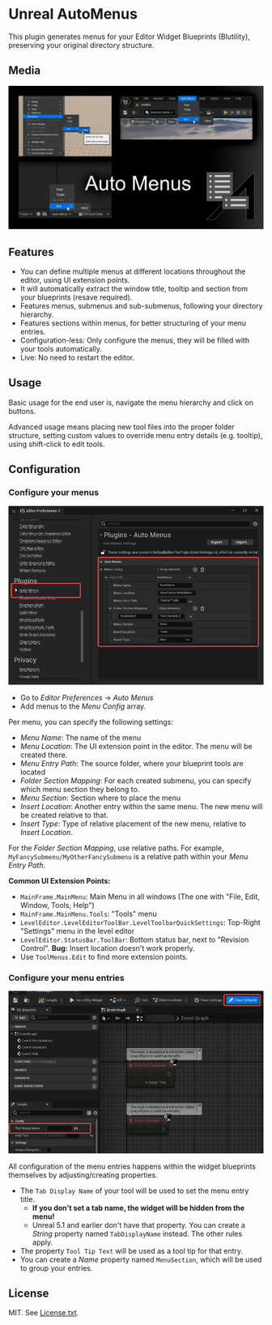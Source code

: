 # Unreal AutoMenus

This plugin generates menus for your Editor Widget Blueprints (Blutility), preserving your original directory structure.

## Media

![splash image](Documentation/splash.png)

## Features

- You can define multiple menus at different locations throughout the editor, using UI extension points.
- It will automatically extract the window title, tooltip and section from your blueprints (resave required).
- Features menus, submenus and sub-submenus, following your directory hierarchy.
- Features sections within menus, for better structuring of your menu entries.
- Configuration-less: Only configure the menus, they will be filled with your tools automatically.
- Live: No need to restart the editor.

## Usage

Basic usage for the end user is, navigate the menu hierarchy and click on buttons.

Advanced usage means placing new tool files into the proper folder structure, setting custom values to override menu entry details (e.g. tooltip), using shift-click to edit tools.

## Configuration

### Configure your menus

![Menu Configuration](Documentation/AutoMenus_Config.png)

- Go to *Editor Preferences* -> *Auto Menus*
- Add menus to the *Menu Config* array.

Per menu, you can specify the following settings:

- *Menu Name*: The name of the menu
- *Menu Location*: The UI extension point in the editor. The menu will be created there.
- *Menu Entry Path*: The source folder, where your blueprint tools are located
- *Folder Section Mapping*: For each created submenu, you can specify which menu section they belong to.
- *Menu Section*: Section where to place the menu
- *Insert Location*: Another entry within the same menu. The new menu will be created relative to that.
- *Insert Type*: Type of relative placement of the new menu, relative to *Insert Location*.

For the *Folder Section Mapping*, use relative paths. For example, `MyFancySubmenu/MyOtherFancySubmenu` is a relative path within your *Menu Entry Path*.

**Common UI Extension Points:**

- `MainFrame.MainMenu`: Main Menu in all windows (The one with "File, Edit, Window, Tools, Help")
- `MainFrame.MainMenu.Tools`: "Tools" menu
- `LevelEditor.LevelEditorToolBar.LevelToolbarQuickSettings`: Top-Right "Settings" menu in the level editor
- `LevelEditor.StatusBar.ToolBar`: Bottom status bar, next to "Revision Control". **Bug:** Insert location doesn't work properly.
- Use `ToolMenus.Edit` to find more extension points.

### Configure your menu entries

![Menu Entries](Documentation/AutoMenus_TabName.png)

All configuration of the menu entries happens within the widget blueprints themselves by adjusting/creating properties.

- The `Tab Display Name` of your tool will be used to set the menu entry title.
  - **If you don't set a tab name, the widget will be hidden from the menu!**
  - Unreal 5.1 and earlier don't have that property. You can create a _String_ property named `TabDisplayName` instead. The other rules apply.
- The property `Tool Tip Text` will be used as a tool tip for that entry.
- You can create a *Name* property named `MenuSection`, which will be used to group your entries.

## License

MIT. See [License.txt](License.txt).